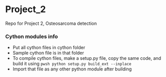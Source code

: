# Project_2
Repo for Project 2, Osteosarcoma detection

### Cython modules info
* Put all cython files in cython folder
* Sample cython file is in that folder
* To compile cython files, make a setup.py file, copy the same code, and build it using ```pwsh python setup.py build_ext --inplace ```
* Import that file as any other python module after building